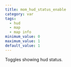 ```yaml
---
title: mom_hud_status_enable
category: var
tags:
  - hud
  - map
  - map info
minimum_value: 0
maximum_value: 1
default_value: 1
---
```


Toggles showing hud status.